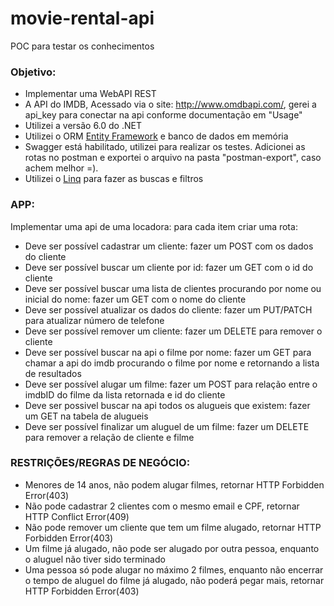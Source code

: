# movie-rental-api
POC para testar os conhecimentos

### Objetivo:
* Implementar uma WebAPI REST
* A API do IMDB, Acessado via o site: http://www.omdbapi.com/, gerei a api_key para conectar na api conforme documentação em "Usage"
* Utilizei a versão 6.0 do .NET
* Utilizei o ORM [Entity Framework](https://learn.microsoft.com/pt-br/ef/) e banco de dados em memória
* Swagger está habilitado, utilizei para realizar os testes. Adicionei as rotas no postman e exportei o arquivo na pasta "postman-export", caso achem melhor =).
* Utilizei o [Linq](https://learn.microsoft.com/pt-br/dotnet/csharp/programming-guide/concepts/linq/) para fazer as buscas e filtros

### APP:
Implementar uma api de uma locadora: para cada item criar uma rota:
- Deve ser possível cadastrar um cliente: fazer um POST com os dados do cliente
- Deve ser possível buscar um cliente por id: fazer um GET com o id do cliente
- Deve ser possível buscar uma lista de clientes procurando por nome ou inicial do nome: fazer um GET com o nome do cliente
- Deve ser possível atualizar os dados do cliente: fazer um PUT/PATCH para atualizar número de telefone
- Deve ser possível remover um cliente: fazer um DELETE para remover o cliente
- Deve ser possível buscar na api o filme por nome: fazer um GET para chamar a api do imdb procurando o filme por nome e retornando a lista de resultados
- Deve ser possível alugar um filme: fazer um POST para relação entre o imdbID do filme da lista retornada e id do cliente
- Deve ser possivel buscar na api todos os alugueis que existem: fazer um GET na tabela de alugueis
- Deve ser possível finalizar um aluguel de um filme: fazer um DELETE para remover a relação de cliente e filme

### RESTRIÇÕES/REGRAS DE NEGÓCIO:
* Menores de 14 anos, não podem alugar filmes, retornar HTTP Forbidden Error(403)
* Não pode cadastrar 2 clientes com o mesmo email e CPF, retornar HTTP Conflict Error(409)
* Não pode remover um cliente que tem um filme alugado, retornar HTTP Forbidden Error(403)
* Um filme já alugado, não pode ser alugado por outra pessoa, enquanto o aluguel não tiver sido terminado
* Uma pessoa só pode alugar no máximo 2 filmes, enquanto não encerrar o tempo de aluguel do filme já alugado, não poderá pegar mais, retornar HTTP Forbidden Error(403)
